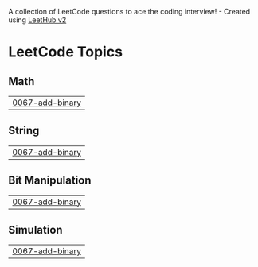 A collection of LeetCode questions to ace the coding interview! - Created using [LeetHub v2](https://github.com/arunbhardwaj/LeetHub-2.0)
<!---LeetCode Topics Start-->
# LeetCode Topics
## Math
|  |
| ------- |
| [0067-add-binary](https://github.com/Epicguest97/Leetcode/tree/master/0067-add-binary) |
## String
|  |
| ------- |
| [0067-add-binary](https://github.com/Epicguest97/Leetcode/tree/master/0067-add-binary) |
## Bit Manipulation
|  |
| ------- |
| [0067-add-binary](https://github.com/Epicguest97/Leetcode/tree/master/0067-add-binary) |
## Simulation
|  |
| ------- |
| [0067-add-binary](https://github.com/Epicguest97/Leetcode/tree/master/0067-add-binary) |
<!---LeetCode Topics End-->